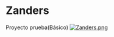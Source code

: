 # Zanders
Proyecto prueba(Básico)
[![Zanders.png](https://i.postimg.cc/XvGn2pS4/Zanders.png)](https://postimg.cc/xkQr8j14)

